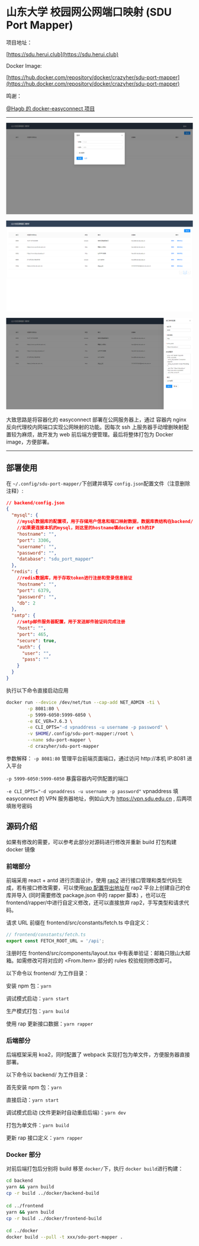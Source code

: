 # 山东大学 校园网公网端口映射 (SDU Port Mapper)

项目地址：

[https://sdu.herui.club](https://sdu.herui.club)

Docker Image:

[https://hub.docker.com/repository/docker/crazyher/sdu-port-mapper](https://hub.docker.com/repository/docker/crazyher/sdu-port-mapper)

鸣谢：

[@Hagb 的 docker-easyconnect 项目](https://github.com/Hagb/docker-easyconnect)

---

![前端界面截图-登录](image/README/1619667863914.png)

![前端界面截图-列表](image/README/1619667665299.png)

![前端界面截图-配置](image/README/1619667770345.png)

大致思路是将容器化的 easyconnect 部署在公网服务器上，通过 容器内 nginx 反向代理校内网端口实现公网映射的功能。因每次 ssh 上服务器手动增删映射配置较为麻烦，故开发为 web 前后端方便管理。最后将整体打包为 Docker image，方便部署。

---

## 部署使用

在 `~/.config/sdu-port-mapper/`下创建并填写 `config.json`配置文件（注意删除注释）:

```json
// backend/config.json
{
  "mysql": {
    //mysql数据库的配置项，用于存储用户信息和端口映射数据，数据库表结构在backend/MysqlSchema.sql中给出，使用mysql执行该文件即可自动创建初始化库表
    //如果要连接本机的mysql，则这里的hostname填docker eth的IP
    "hostname": "",
    "port": 3306,
    "username": "",
    "password": "",
    "database": "sdu_port_mapper"
  },
  "redis": {
    //redis数据库，用于存取token进行注册和登录信息验证
    "hostname": "",
    "port": 6379,
    "password": "",
    "db": 2
  },
  "smtp": {
    //smtp邮件服务器配置，用于发送邮件验证码完成注册
    "host": "",
    "port": 465,
    "secure": true,
    "auth": {
      "user": "",
      "pass": ""
    }
  }
}
```

执行以下命令直接启动应用

```bash
docker run --device /dev/net/tun --cap-add NET_ADMIN -ti \
        -p 8081:80 \
        -p 5999-6050:5999-6050 \
        -e EC_VER=7.6.3 \
        -e CLI_OPTS="-d vpnaddress -u username -p password" \
        -v $HOME/.config/sdu-port-mapper:/root \
        --name sdu-port-mapper \
        -d crazyher/sdu-port-mapper
```

参数解释：
`-p 8081:80`
管理平台前端页面端口，通过访问 http://本机 IP:8081 进入平台

`-p 5999-6050:5999-6050`
暴露容器内可供配置的端口

`-e CLI_OPTS="-d vpnaddress -u username -p password"`
vpnaddress 填 easyconnect 的 VPN 服务器地址，例如山大为 https://vpn.sdu.edu.cn , 后两项填账号密码

## 源码介绍

如果有修改的需要，可以参考此部分对源码进行修改并重新 build 打包构建 docker 镜像

### 前端部分

前端采用 react + antd 进行页面设计，使用 [rap2](http://rap2.taobao.org/) 进行接口管理和类型代码生成，若有接口修改需要，可以使用[rap 配置导出地址](http://rap2api.taobao.org/repository/get?id=282201)在 rap2 平台上创建自己的仓库并导入 (同时需要修改 package.json 中的 rapper 脚本) ，也可以在 frontend/rapper/中进行自定义修改，还可以直接放弃 rap2，手写类型和请求代码。

请求 URL 前缀在 frontend/src/constants/fetch.ts 中自定义：

```ts
// frontend/constants/fetch.ts
export const FETCH_ROOT_URL = '/api';
```

注册时在 frontend/src/components/layout.tsx 中有表单验证：邮箱只限山大邮箱。如需修改可将对应的 <From.Item> 部分的 rules 校验规则修改即可。

以下命令以 frontend/ 为工作目录：

安装 npm 包：`yarn`

调试模式启动：`yarn start`

生产模式打包：`yarn build`

使用 rap 更新接口数据：`yarn rapper`

### 后端部分

后端框架采用 koa2，同时配置了 webpack 实现打包为单文件，方便服务器直接部署。

以下命令以 backend/ 为工作目录：

首先安装 npm 包：`yarn`

直接启动：`yarn start`

调试模式启动 (文件更新时自动重启后端)：`yarn dev`

打包为单文件：`yarn build`

更新 rap 接口定义：`yarn rapper`

### Docker 部分

对前后端打包后分别将 build 移至 `docker/`下，执行 `docker build`进行构建：

```bash
cd backend
yarn && yarn build
cp -r build ../docker/backend-build

cd ../frontend
yarn && yarn build
cp -r build ../docker/frontend-build

cd ../docker
docker build --pull -t xxx/sdu-port-mapper .

```
